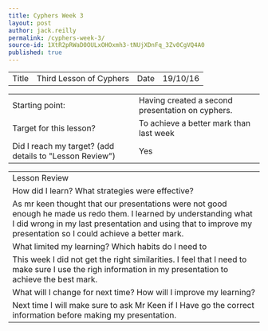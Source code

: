 ```yaml
---
title: Cyphers Week 3
layout: post
author: jack.reilly
permalink: /cyphers-week-3/
source-id: 1XtR2pRWaD0OULxOHOxmh3-tNUjXDnFq_3Zv0CgVQ4A0
published: true
---
```

<table>
  <tr>
    <td>Title</td>
    <td>Third Lesson of Cyphers</td>
    <td>Date</td>
    <td>19/10/16</td>
  </tr>
</table>


<table>
  <tr>
    <td>Starting point:</td>
    <td>Having created a second presentation on cyphers.</td>
  </tr>
  <tr>
    <td>Target for this lesson?</td>
    <td>To achieve a better mark than last week</td>
  </tr>
  <tr>
    <td>Did I reach my target? 
(add details to "Lesson Review")</td>
    <td>Yes</td>
  </tr>
</table>


<table>
  <tr>
    <td>Lesson Review</td>
  </tr>
  <tr>
    <td>How did I learn? What strategies were effective? </td>
  </tr>
  <tr>
    <td>As mr keen thought that our presentations were not good enough he made us redo them. I learned by understanding what I did wrong in my last presentation and using that to improve my presentation so I could achieve a better mark.</td>
  </tr>
  <tr>
    <td>What limited my learning? Which habits do I need to </td>
  </tr>
  <tr>
    <td>This week I did not get the right similarities. I feel that I need to make sure I use the righ information in my presentation to achieve the best mark.</td>
  </tr>
  <tr>
    <td>What will I change for next time? How will I improve my learning?</td>
  </tr>
  <tr>
    <td>Next time I will make sure to ask Mr Keen if I Have go the correct information before making my presentation.</td>
  </tr>
</table>



